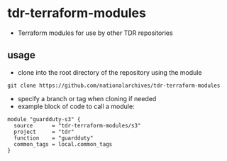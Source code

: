 # tdr-terraform-modules

* Terraform modules for use by other TDR repositories

## usage
* clone into the root directory of the repository using the module
```
git clone https://github.com/nationalarchives/tdr-terraform-modules
```
* specify a branch or tag when cloning if needed
* example block of code to call a module:
```
module "guardduty-s3" {
  source      = "tdr-terraform-modules/s3"
  project     = "tdr"
  function    = "guardduty"
  common_tags = local.common_tags
}
```